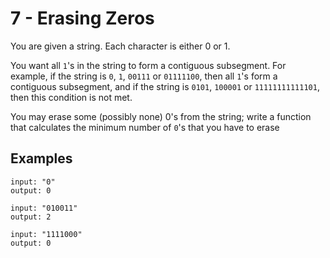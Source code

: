 # 7 - Erasing Zeros

You are given a string. Each character is either 0 or 1.

You want all `1`'s in the string to form a contiguous subsegment. For example, if the string is `0`, `1`, `00111` or 
`01111100`, then all `1`'s form a contiguous subsegment, and if the string is `0101`, `100001` or `11111111111101`, 
then this condition is not met.

You may erase some (possibly none) 0's from the string; write a function that calculates the minimum number of `0`'s 
that you have to erase

## Examples

```
input: "0"
output: 0
```

```
input: "010011"
output: 2
```

```
input: "1111000"
output: 0
```